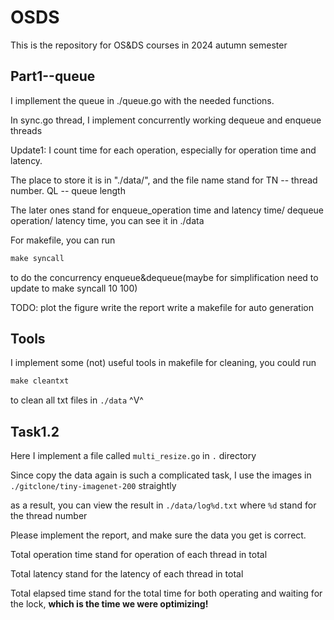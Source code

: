 # OSDS

This is the repository for OS&amp;DS courses in 2024 autumn semester

## Part1--queue

I impllement the queue in ./queue.go with the needed functions.

In sync.go thread, I implement concurrently working dequeue and enqueue threads

Update1: I count time for each operation, especially for operation time and latency.

The place to store it is in "./data/", and the file name stand for TN -- thread number. QL -- queue length

The later ones stand for enqueue_operation time and latency time/ dequeue operation/ latency time, you can see it in ./data

For makefile, you can run

```makefile
make syncall
```

to do the concurrency enqueue&dequeue(maybe for simplification need to update to make syncall 10 100)

TODO: plot the figure   write the report    write a makefile for auto generation

## Tools

I implement some (not) useful tools in makefile for cleaning, you could run

```makefile
make cleantxt
```

to clean all txt files in ``./data`` ^V^

## Task1.2

Here I implement a file called ``multi_resize.go`` in ``.`` directory

Since copy the data again is such a complicated task, I use the images in ``./gitclone/tiny-imagenet-200`` straightly

as a result, you can view the result in ``./data/log%d.txt`` where ``%d`` stand for the thread number

Please implement the report, and make sure the data you get is correct.

Total operation time stand for operation of each thread in total

Total latency stand for the latency of each thread in total

Total elapsed time stand for the total time for both operating and waiting for the lock, **which is the time we were optimizing!**
